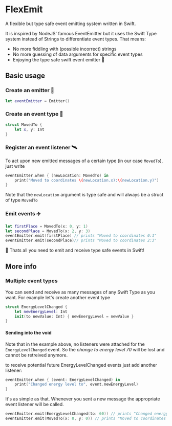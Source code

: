 # FlexEmit

A flexible but type safe event emitting system written in Swift.

It is inspired by NodeJS' famous EventEmitter but it uses the Swift Type system instead of Strings to differentiate event types. That means:

- No more fiddling with (possible incorrect) strings
- No more guessing of data arguments for specific event types
- Enjoying the type safe swift event emitter 🎉

## Basic usage

### Create an emitter 📡
```swift
let eventEmitter = Emitter()
```

### Create an event type 🧾

```swift
struct MovedTo {
    let x, y: Int
}
```

### Register an event listener 🛰

To act upon new emitted messages of a certain type (in our case `MovedTo`), just write

```swift
eventEmitter.when { (newLocation: MovedTo) in
    print("Moved to coordinates \(newLocation.x):\(newLocation.y)")
}
```

Note that the `newLocation` argument is type safe and will always be a struct of type `MovedTo`

### Emit events ✈️

```swift
let firstPlace = MovedTo(x: 0, y: 1)
let secondPlace = MovedTo(x: 2, y: 3)
eventEmitter.emit(firstPlace) // prints "Moved to coordinates 0:1"
eventEmitter.emit(secondPlace)// prints "Moved to coordinates 2:3"
```

🥳 Thats all you need to emit and receive type safe events in Swift!

## More info

### Multiple event types

You can send and receive as many messages of any Swift Type as you want. For example let's create another event type

```swift
struct EnergyLevelChanged {
    let newEnergyLevel: Int
    init(to newValue: Int) { newEnergyLevel = newValue }
}
```

#### Sending into the void

Note that in the example above, no listeners were attached for the `EnergyLevelChanged` event. So the *change to energy level 70* will be lost and cannot be retreived anymore.

to receive potential future EnergyLevelChanged events just add another listener:
```swift
eventEmitter.when { (event: EnergyLevelChanged) in
    print("Changed energy level to", event.newEnergyLevel)
}
```

It's as simple as that. Whenever you sent a new message the appropriate event listener will be called.

```swift
eventEmitter.emit(EnergyLevelChanged(to: 60)) // prints "Changed energy level to 60"
eventEmitter.emit(MovedTo(x: 0, y: 0)) // prints "Moved to coordinates 0:0"
```
